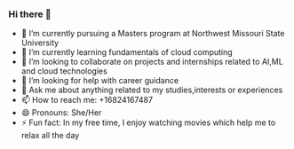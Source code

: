 ### Hi there 👋

- 🔭 I’m currently pursuing a Masters program at Northwest Missouri State University
- 🌱 I’m currently learning fundamentals of cloud computing
- 👯 I’m looking to collaborate on projects and internships related to AI,ML and cloud technologies
- 🤔 I’m looking for help with career guidance
- 💬 Ask me about anything related to my studies,interests or experiences
- 📫 How to reach me: +16824167487
- 😄 Pronouns: She/Her
- ⚡ Fun fact: In my free time, I enjoy watching movies which help me to relax all the day


